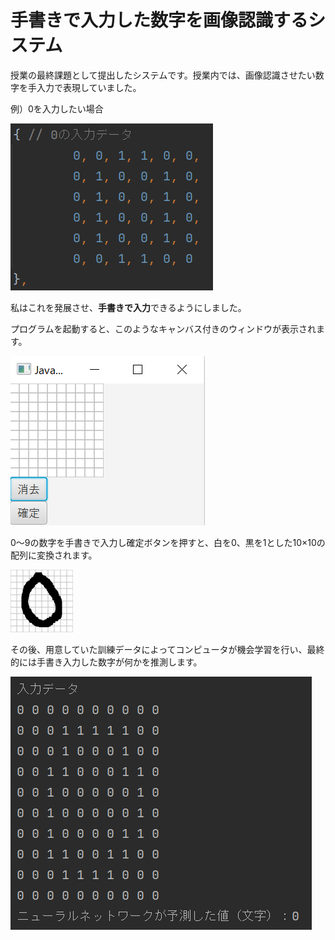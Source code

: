 # 手書きで入力した数字を画像認識するシステム

授業の最終課題として提出したシステムです。授業内では、画像認識させたい数字を手入力で表現していました。

例）0を入力したい場合

![0を入力したい場合](入力例.png)

私はこれを発展させ、**手書きで入力**できるようにしました。

プログラムを起動すると、このようなキャンバス付きのウィンドウが表示されます。

![ウィンドウ](ウィンドウ.png)

0～9の数字を手書きで入力し確定ボタンを押すと、白を0、黒を1とした10×10の配列に変換されます。

![数字](test.png)

その後、用意していた訓練データによってコンピュータが機会学習を行い、最終的には手書き入力した数字が何かを推測します。

![推論結果](推論結果.png)
